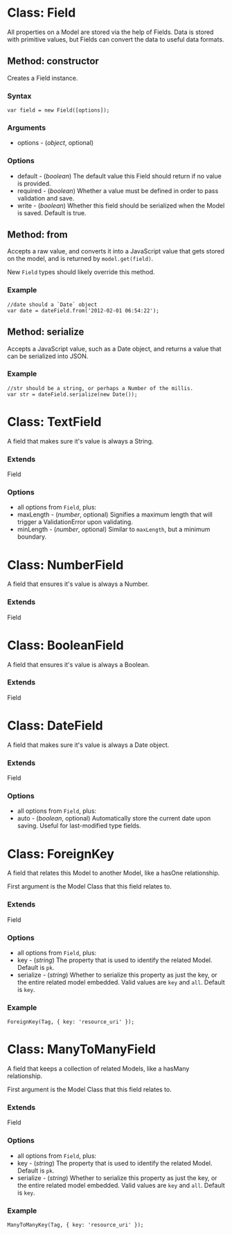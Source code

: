 # Class: Field

All properties on a Model are stored via the help of Fields. Data is
stored with primitive values, but Fields can convert the data to useful
data formats.

## Method: constructor

Creates a Field instance.

### Syntax

	var field = new Field([options]);

### Arguments

- options - (_object_, optional)

### Options

- default - (_boolean_) The default value this Field should return if no
  value is provided.
- required - (_boolean_) Whether a value must be defined in order to
  pass validation and save.
- write - (_boolean_) Whether this field should be serialized when the
  Model is saved. Default is true.

## Method: from

Accepts a raw value, and converts it into a JavaScript value that gets
stored on the model, and is returned by `model.get(field)`.

New `Field` types should likely override this method.

### Example

	//date should a `Date` object
	var date = dateField.from('2012-02-01 06:54:22');

## Method: serialize

Accepts a JavaScript value, such as a Date object, and returns a value
that can be serialized into JSON.

### Example
	
	//str should be a string, or perhaps a Number of the millis.
	var str = dateField.serialize(new Date());

# Class: TextField

A field that makes sure it's value is always a String.

### Extends

Field

### Options

- all options from `Field`, plus:
- maxLength - (_number_, optional) Signifies a maximum length that will
  trigger a ValidationError upon validating.
- minLength - (_number_, optional) Similar to `maxLength`, but a minimum
  boundary.


# Class: NumberField

A field that ensures it's value is always a Number.

### Extends

Field

# Class: BooleanField

A field that ensures it's value is always a Boolean.

### Extends

Field

# Class: DateField

A field that makes sure it's value is always a Date object.

### Extends

Field

### Options

- all options from `Field`, plus:
- auto - (_boolean_, optional) Automatically store the current date upon
  saving. Useful for last-modified type fields.

# Class: ForeignKey

A field that relates this Model to another Model, like a hasOne
relationship.

First argument is the Model Class that this field relates to.

### Extends

Field

### Options

- all options from `Field`, plus:
- key - (_string_) The property that is used to identify the related
  Model. Default is `pk`.
- serialize - (_string_) Whether to serialize this property as just the
  key, or the entire related model embedded. Valid values are `key` and
  `all`. Default is `key`.

### Example

	ForeignKey(Tag, { key: 'resource_uri' });

# Class: ManyToManyField

A field that keeps a collection of related Models, like a hasMany
relationship.

First argument is the Model Class that this field relates to.

### Extends

Field

### Options

- all options from `Field`, plus:
- key - (_string_) The property that is used to identify the related
  Model. Default is `pk`.
- serialize - (_string_) Whether to serialize this property as just the
  key, or the entire related model embedded. Valid values are `key` and
  `all`. Default is `key`.

### Example

	ManyToManyKey(Tag, { key: 'resource_uri' });
